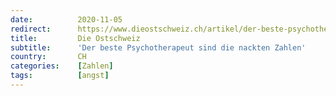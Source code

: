 ```yaml
---
date:          2020-11-05
redirect:      https://www.dieostschweiz.ch/artikel/der-beste-psychotherapeut-sind-die-nackten-zahlen-ogOBYaW
title:         Die Ostschweiz
subtitle:      'Der beste Psychotherapeut sind die nackten Zahlen'
country:       CH
categories:    [Zahlen]
tags:          [angst]
---
```


